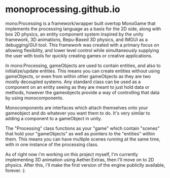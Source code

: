 # monoprocessing.github.io

mono:Processing is a framework/wrapper built overtop MonoGame that implements the processing language as a basis for the 2D side, along with box 2D physics, an entity component system inspired by the unity framework, 3D animations, Bepu-Based 3D physics, and IMGUI as a debugging/GUI tool. This framework was created with a primary focus on allowing flexibility, and lower level control while simultaneously supplying the user with tools for quickly creating games or creative applications.

In mono:Processing, gameObjects are used to contain entities, and also to initialize/update entities. This means you can create entities without using gameObjects, or even from within other gameObjects as they are two mostly decoupled systems. Any standard class can be used as a component on an entity seeing as they are meant to just hold data or methods, however the gameobjects provide a way of controlling that data by using monocomponents.

Monocomponents are interfaces which attach themselves onto your gameobject and do whatever you want them to do. It's very similar to adding a component to a gameObject in unity.

The "Processing" class functions as your "game" which contain "scenes" that hold your "gameObjects" as well as pointers to the "entities" within them. This means you can have multiple scenes running at the same time, with in one instance of the processing class.

As of right now i'm working on this project myself, I'm currently implementing 3D animation using Aether.Extras, then I'll move on to 2D physics. After this, i'll make the first version of the engine publiclly available, forever. (:
